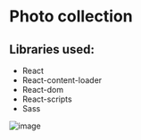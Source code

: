# Photo collection

## Libraries used: 

*	React
*	React-content-loader
*	React-dom
*	React-scripts
*	Sass

![image](https://user-images.githubusercontent.com/51847400/219206396-716dcb90-06de-40c6-8247-6073a209e82b.png)

